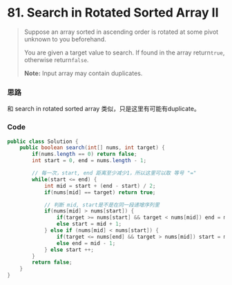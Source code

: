 # 81. Search in Rotated Sorted Array II

> Suppose an array sorted in ascending order is rotated at some pivot unknown to you beforehand.
>
> You are given a target value to search. If found in the array return`true`, otherwise return`false`.
>
> **Note:** Input array may contain duplicates.

### 思路

和 search in rotated sorted array 类似，只是这里有可能有duplicate。

### Code

```java
public class Solution {
    public boolean search(int[] nums, int target) {
        if(nums.length == 0) return false;
        int start = 0, end = nums.length - 1;

        // 每一次，start, end 距离至少减少1，所以这里可以取 等号 "="
        while(start <= end) {
            int mid = start + (end - start) / 2;
            if(nums[mid] == target) return true;

            // 判断 mid, start是不是在同一段递增序列里
            if(nums[mid] > nums[start]) {
                if(target >= nums[start] && target < nums[mid]) end = mid - 1;
                else start = mid + 1;
            } else if (nums[mid] < nums[start]) {
                if(target <= nums[end] && target > nums[mid]) start = mid + 1;
                else end = mid - 1;
            } else start ++;
        }
        return false;
    }
}
```



